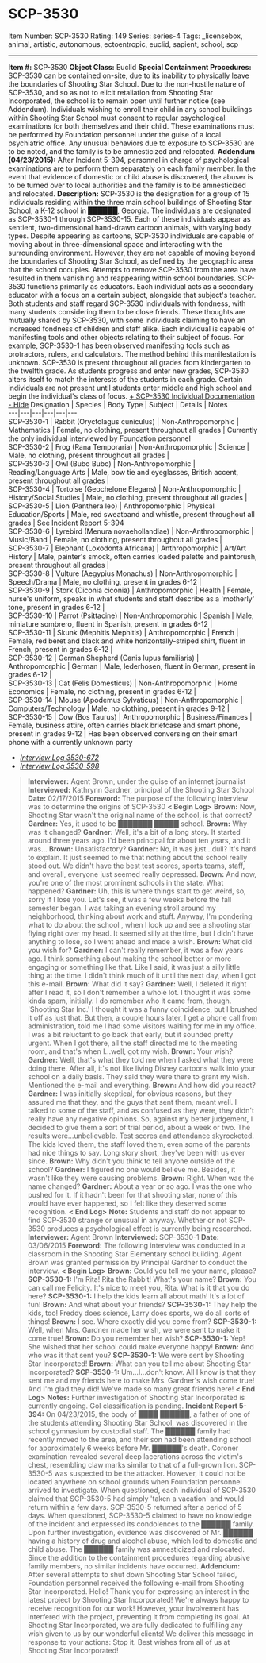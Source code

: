 # SCP-3530
Item Number: SCP-3530
Rating: 149
Series: series-4
Tags: _licensebox, animal, artistic, autonomous, ectoentropic, euclid, sapient, school, scp

---

**Item #:** SCP-3530
**Object Class:** Euclid
**Special Containment Procedures:** SCP-3530 can be contained on-site, due to its inability to physically leave the boundaries of Shooting Star School. Due to the non-hostile nature of SCP-3530, and so as not to elicit retaliation from Shooting Star Incorporated, the school is to remain open until further notice (see Addendum).
Individuals wishing to enroll their child in any school buildings within Shooting Star School must consent to regular psychological examinations for both themselves and their child. These examinations must be performed by Foundation personnel under the guise of a local psychiatric office. Any unusual behaviors due to exposure to SCP-3530 are to be noted, and the family is to be amnesticized and relocated.
**Addendum (04/23/2015):** After Incident 5-394, personnel in charge of psychological examinations are to perform them separately on each family member. In the event that evidence of domestic or child abuse is discovered, the abuser is to be turned over to local authorities and the family is to be amnesticized and relocated.
**Description:** SCP-3530 is the designation for a group of 15 individuals residing within the three main school buildings of Shooting Star School, a K-12 school in ██████, Georgia. The individuals are designated as SCP-3530-1 through SCP-3530-15. Each of these individuals appear as sentient, two-dimensional hand-drawn cartoon animals, with varying body types. Despite appearing as cartoons, SCP-3530 individuals are capable of moving about in three-dimensional space and interacting with the surrounding environment. However, they are not capable of moving beyond the boundaries of Shooting Star School, as defined by the geographic area that the school occupies. Attempts to remove SCP-3530 from the area have resulted in them vanishing and reappearing within school boundaries.
SCP-3530 functions primarily as educators. Each individual acts as a secondary educator with a focus on a certain subject, alongside that subject's teacher. Both students and staff regard SCP-3530 individuals with fondness, with many students considering them to be close friends. These thoughts are mutually shared by SCP-3530, with some individuals claiming to have an increased fondness of children and staff alike. Each individual is capable of manifesting tools and other objects relating to their subject of focus. For example, SCP-3530-1 has been observed manifesting tools such as protractors, rulers, and calculators. The method behind this manifestation is unknown.
SCP-3530 is present throughout all grades from kindergarten to the twelfth grade. As students progress and enter new grades, SCP-3530 alters itself to match the interests of the students in each grade. Certain individuals are not present until students enter middle and high school and begin the individual's class of focus.
[\+ SCP-3530 Individual Documentation](javascript:;)
[\- Hide](javascript:;)
Designation | Species | Body Type | Subject | Details | Notes  
---|---|---|---|---|---  
SCP-3530-1 | Rabbit (Oryctolagus cuniculus) | Non-Anthropomorphic | Mathematics | Female, no clothing, present throughout all grades | Currently the only individual interviewed by Foundation personnel  
SCP-3530-2 | Frog (Rana Temporaria) | Non-Anthropomorphic | Science | Male, no clothing, present throughout all grades |   
SCP-3530-3 | Owl (Bubo Bubo) | Non-Anthropomorphic | Reading/Language Arts | Male, bow tie and eyeglasses, British accent, present throughout all grades |   
SCP-3530-4 | Tortoise (Geochelone Elegans) | Non-Anthropomorphic | History/Social Studies | Male, no clothing, present throughout all grades |   
SCP-3530-5 | Lion (Panthera leo) | Anthropomorphic | Physical Education/Sports | Male, red sweatband and whistle, present throughout all grades | See Incident Report 5-394  
SCP-3530-6 | Lyrebird (Menura novaehollandiae) | Non-Anthropomorphic | Music/Band | Female, no clothing, present throughout all grades |   
SCP-3530-7 | Elephant (Loxodonta Africana) | Anthropomorphic | Art/Art History | Male, painter's smock, often carries loaded palette and paintbrush, present throughout all grades |   
SCP-3530-8 | Vulture (Aegypius Monachus) | Non-Anthropomorphic | Speech/Drama | Male, no clothing, present in grades 6-12 |   
SCP-3530-9 | Stork (Ciconia ciconia) | Anthropomorphic | Health | Female, nurse's uniform, speaks in what students and staff describe as a 'motherly' tone, present in grades 6-12 |   
SCP-3530-10 | Parrot (Psittacine) | Non-Anthropomorphic | Spanish | Male, miniature sombrero, fluent in Spanish, present in grades 6-12 |   
SCP-3530-11 | Skunk (Mephitis Mephitis) | Anthropomorphic | French | Female, red beret and black and white horizontally-striped shirt, fluent in French, present in grades 6-12 |   
SCP-3530-12 | German Shepherd (Canis lupus familiaris) | Anthropomorphic | German | Male, lederhosen, fluent in German, present in grades 6-12 |   
SCP-3530-13 | Cat (Felis Domesticus) | Non-Anthropomorphic | Home Economics | Female, no clothing, present in grades 6-12 |   
SCP-3530-14 | Mouse (Apodemus Sylvaticus) | Non-Anthropomorphic | Computers/Technology | Male, no clothing, present in grades 9-12 |   
SCP-3530-15 | Cow (Bos Taurus) | Anthropomorphic | Business/Finances | Female, business attire, often carries black briefcase and smart phone, present in grades 9-12 | Has been observed conversing on their smart phone with a currently unknown party  
  * [_Interview Log 3530-672_](javascript:;)
  * [_Interview Log 3530-598_](javascript:;)

> **Interviewer:** Agent Brown, under the guise of an internet journalist
> **Interviewed:** Kathrynn Gardner, principal of the Shooting Star School
> **Date:** 02/17/2015
> **Foreword:** The purpose of the following interview was to determine the origins of SCP-3530
> **< Begin Log>**
> **Brown:** Now, Shooting Star wasn't the original name of the school, is that correct?
> **Gardner:** Yes, it used to be ███████ █████ school.
> **Brown:** Why was it changed?
> **Gardner:** Well, it's a bit of a long story. It started around three years ago. I'd been principal for about ten years, and it was…
> **Brown:** Unsatisfactory?
> **Gardner:** No, it was just…dull? It's hard to explain. It just seemed to me that nothing about the school really stood out. We didn't have the best test scores, sports teams, staff, and overall, everyone just seemed really depressed.
> **Brown:** And now, you're one of the most prominent schools in the state. What happened?
> **Gardner:** Uh, this is where things start to get weird, so, sorry if I lose you. Let's see, it was a few weeks before the fall semester began. I was taking an evening stroll around my neighborhood, thinking about work and stuff. Anyway, I'm pondering what to do about the school , when I look up and see a shooting star flying right over my head. It seemed silly at the time, but I didn't have anything to lose, so I went ahead and made a wish.
> **Brown:** What did you wish for?
> **Gardner:** I can't really remember, it was a few years ago. I think something about making the school better or more engaging or something like that. Like I said, it was just a silly little thing at the time. I didn't think much of it until the next day, when I got this e-mail.
> **Brown:** What did it say?
> **Gardner:** Well, I deleted it right after I read it, so I don't remember a whole lot. I thought it was some kinda spam, initially. I do remember who it came from, though. 'Shooting Star Inc.' I thought it was a funny coincidence, but I brushed it off as just that. But then, a couple hours later, I get a phone call from administration, told me I had some visitors waiting for me in my office. I was a bit reluctant to go back that early, but it sounded pretty urgent. When I got there, all the staff directed me to the meeting room, and that's when I…well, got my wish.
> **Brown:** Your wish?
> **Gardner:** Well, that's what they told me when I asked what they were doing there. After all, it's not like living Disney cartoons walk into your school on a daily basis. They said they were there to grant my wish. Mentioned the e-mail and everything.
> **Brown:** And how did you react?
> **Gardner:** I was initially skeptical, for obvious reasons, but they assured me that they, and the guys that sent them, meant well. I talked to some of the staff, and as confused as they were, they didn't really have any negative opinions. So, against my better judgement, I decided to give them a sort of trial period, about a week or two. The results were…unbelievable. Test scores and attendance skyrocketed. The kids loved them, the staff loved them, even some of the parents had nice things to say. Long story short, they've been with us ever since.
> **Brown:** Why didn't you think to tell anyone outside of the school?
> **Gardner:** I figured no one would believe me. Besides, it wasn't like they were causing problems.
> **Brown:** Right. When was the name changed?
> **Gardner:** About a year or so ago. I was the one who pushed for it. If it hadn't been for that shooting star, none of this would have ever happened, so I felt like they deserved some recognition.
> **< End Log>**
> **Note:** Students and staff do not appear to find SCP-3530 strange or unusual in anyway. Whether or not SCP-3530 produces a psychological effect is currently being researched.
> **Interviewer:** Agent Brown
> **Interviewed:** SCP-3530-1
> **Date:** 03/06/2015
> **Foreword:** The following interview was conducted in a classroom in the Shooting Star Elementary school building. Agent Brown was granted permission by Principal Gardner to conduct the interview.
> **< Begin Log>**
> **Brown:** Could you tell me your name, please?
> **SCP-3530-1:** I'm Rita! Rita the Rabbit! What's your name?
> **Brown:** You can call me Felicity. It's nice to meet you, Rita. What is it that you do here?
> **SCP-3530-1:** I help the kids learn all about math! It's a lot of fun!
> **Brown:** And what about your friends?
> **SCP-3530-1:** They help the kids, too! Freddy does science, Larry does sports, we do all sorts of things!
> **Brown:** I see. Where exactly did you come from?
> **SCP-3530-1:** Well, when Mrs. Gardner made her wish, we were sent to make it come true!
> **Brown:** Do you remember her wish?
> **SCP-3530-1:** Yep! She wished that her school could make everyone happy!
> **Brown:** And who was it that sent you?
> **SCP-3530-1:** We were sent by Shooting Star Incorporated!
> **Brown:** What can you tell me about Shooting Star Incorporated?
> **SCP-3530-1:** Um…I…don't know. All I know is that they sent me and my friends here to make Mrs. Gardner's wish come true! And I'm glad they did! We've made so many great friends here!
> **< End Log>**
> **Notes:** Further investigation of Shooting Star Incorporated is currently ongoing. GoI classification is pending.
**Incident Report 5-394:** On 04/23/2015, the body of ████ ██████, a father of one of the students attending Shooting Star School, was discovered in the school gymnasium by custodial staff. The ██████ family had recently moved to the area, and their son had been attending school for approximately 6 weeks before Mr. ██████'s death. Coroner examination revealed several deep lacerations across the victim's chest, resembling claw marks similar to that of a full-grown lion.
SCP-3530-5 was suspected to be the attacker. However, it could not be located anywhere on school grounds when Foundation personnel arrived to investigate. When questioned, each individual of SCP-3530 claimed that SCP-3530-5 had simply 'taken a vacation' and would return within a few days. SCP-3530-5 returned after a period of 5 days. When questioned, SCP-3530-5 claimed to have no knowledge of the incident and expressed its condolences to the ██████ family.
Upon further investigation, evidence was discovered of Mr. ██████ having a history of drug and alcohol abuse, which led to domestic and child abuse. The ██████ family was amnesticized and relocated. Since the addition to the containment procedures regarding abusive family members, no similar incidents have occurred.
**Addendum:** After several attempts to shut down Shooting Star School failed, Foundation personnel received the following e-mail from Shooting Star Incorporated.
> Hello!
> Thank you for expressing an interest in the latest project by Shooting Star Incorporated! We're always happy to receive recognition for our work! However, your involvement has interfered with the project, preventing it from completing its goal. At Shooting Star Incorporated, we are fully dedicated to fulfilling any wish given to us by our wonderful clients! We deliver this message in response to your actions:
> Stop it.
> Best wishes from all of us at Shooting Star Incorporated!